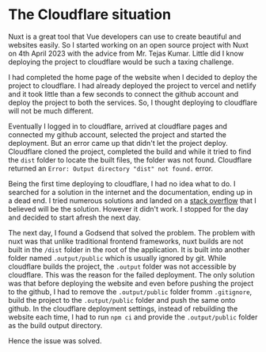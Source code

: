 # The Cloudflare situation

<!-- The True or False project started in 4th April 2023 when Mr. Tejas Kumar asked me to do it as an open source project. The project was a breeze to start with, even when it was my first project in Nuxt. -->

Nuxt is a great tool that Vue developers can use to create beautiful and websites easily. So I started working on an open source project with Nuxt on 4th April 2023 with the advice from Mr. Tejas Kumar. Little did I know deploying the project to cloudflare would be such a taxing challenge.

I had completed the home page of the website when I decided to deploy the project to cloudflare. I had already deployed the project to vercel and netlify and it took little than a few seconds to connect the github account and deploy the project to both the services. So, I thought deploying to cloudflare will not be much different.

Eventually I logged in to cloudflare, arrived at cloudflare pages and connected my github account, selected the project and started the deployment. But an error came up that didn't let the project deploy. Cloudflare cloned the project, completed the build and while it tried to find the `dist` folder to locate the built files, the folder was not found. Cloudflare returned an `Error: Output directory "dist" not found.` error.

Being the first time deploying to cloudflare, I had no idea what to do. I searched for a solution in the internet and the documentation, ending up in a dead end. I tried numerous solutions and landed on a [stack overflow](https://stackoverflow.com/questions/72587107/nuxt3-deployment-with-cloudflare-pages-failed) that I believed will be the solution. However it didn't work. I stopped for the day and decided to start afresh the next day.

The next day, I found a Godsend that solved the problem. The problem with nuxt was that unlike traditional frontend frameworks, nuxt builds are not built in the `/dist` folder in the root of the application. It is built into another folder named `.output/public` which is usually ignored by git. While cloudflare builds the project, the `.output` folder was not accessible by cloudflare. This was the reason for the failed deployment. The only solution was that before deploying the website and even before pushing the project to the github, I had to remove the `.output/public` folder fromm `.gitignore`, build the project to the `.output/public` folder and push the same onto github. In the cloudflare deployment settings, instead of rebuilding the website each time, I had to run `npm ci` and provide the `.output/public` folder as the build output directory.

Hence the issue was solved.
